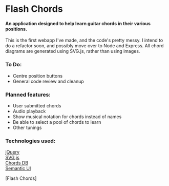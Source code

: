 # Flash Chords

#### An application designed to help learn guitar chords in their various positions.

This is the first webapp I've made, and the code's pretty messy. I intend to do a refactor soon, and possibly move over to Node and Express.
All chord diagrams are generated using SVG.js, rather than using images.


### To Do:

- Centre position buttons
- General code review and cleanup

### Planned features:

- User submitted chords
- Audio playback
- Show musical notation for chords instead of names
- Be able to select a pool of chords to learn
- Other tunings

### Technologies used:

[jQuery](https://jquery.com/)  
[SVG.js](http://svgjs.com)  
[Chords DB](https://github.com/tombatossals/chord-db)  
[Semantic UI](https://semantic-ui.com)  

[Flash Chords]
